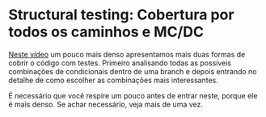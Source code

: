 # Structural testing: Cobertura por todos os caminhos e MC/DC

[Neste vídeo](https://youtu.be/yaBXN-ckpgY) um pouco mais denso apresentamos mais duas formas de cobrir o código com testes. Primeiro analisando todas as possíveis combinações de condicionais dentro de uma branch e depois entrando no detalhe de como escolher as combinações mais interessantes. 

É necessário que você respire um pouco antes de entrar neste, porque ele é mais denso. Se achar necessário, veja mais de uma vez. 
